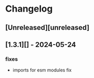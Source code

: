 # Changelog

## [Unreleased][unreleased]

## [1.3.1][] - 2024-05-24

### fixes

- imports for esm modules fix
